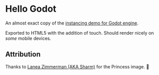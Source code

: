 # Hello Godot

An almost exact copy of the [instancing demo for Godot engine](https://docs.godotengine.org/en/3.1/getting_started/step_by_step/instancing.html#instancing).

Exported to HTML5 with the addition of touch.  Should render
nicely on _some_ mobile devices.

## Attribution

Thanks to [Lanea Zimmerman (AKA Sharm)](https://opengameart.org/content/liberated-pixel-cup-lpc-base-assets-sprites-map-tiles) for the Princess image. 👸

